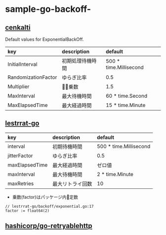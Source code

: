 # sample-go-backoff-

## [cenkalti](https://github.com/cenkalti/backoff)

Default values for ExponentialBackOff.

|key|description|default|
|:--|:--|:--|
|InitialInterval|初期処理待機時間|500 * time.Millisecond|
|RandomizationFactor|ゆらぎ比率|0.5|
|Multiplier|乗数|1.5|
|MaxInterval|最大待機時間|60 * time.Second|
|MaxElapsedTime|最大経過時間|15 * time.Minute|

## [lestrrat-go](https://github.com/lestrrat-go/backoff)

|key|description|default|
|:--|:--|:--|
|interval|初期待機時間|500 * time.Millisecond|
|jitterFactor|ゆらぎ比率|0.5|
|maxElapsedTime|最大経過時間|ゼロ値|
|maxInterval|最大待機時間|2 * time.Minute|
|maxRetries|最大リトライ回数|10|

* 乗数(factor)はパッケージ内定数  

```golang
// lestrrat-go/backoff/exponential.go:17
factor := float64(2)
```

## [hashicorp/go-retryablehttp](https://github.com/hashicorp/go-retryablehttp)

<!-- now ver0.5.0... -->
